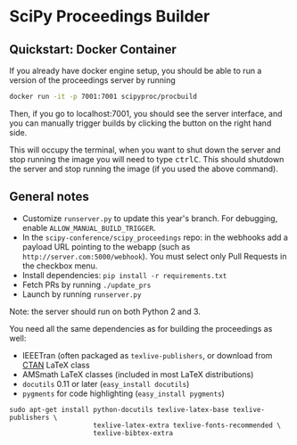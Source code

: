 # SciPy Proceedings Builder

## Quickstart: Docker Container

If you already have docker engine setup, you should be able to run a version of the proceedings server by running 

```bash
docker run -it -p 7001:7001 scipyproc/procbuild
```

Then, if you go to localhost:7001, you should see the server interface, and you
can manually trigger builds by clicking the button on the right hand side.

This will occupy the terminal, when you want to shut down the server and stop
running the image you will need to type <kbd>ctrl</kbd><kbd>C</kbd>. This should
shutdown the server and stop running the image (if you used the above command). 

## General notes

- Customize `runserver.py` to update this year's branch.
  For debugging, enable ``ALLOW_MANUAL_BUILD_TRIGGER``.
- In the `scipy-conference/scipy_proceedings` repo: in the webhooks add a payload 
  URL pointing to the webapp (such as `http://server.com:5000/webhook`). You must 
  select only Pull Requests in the checkbox menu.
- Install dependencies: ``pip install -r requirements.txt``
- Fetch PRs by running `./update_prs`
- Launch by running `runserver.py`

Note: the server should run on both Python 2 and 3.

You need all the same dependencies as for building the proceedings as well:

 - IEEETran (often packaged as ``texlive-publishers``, or download from
   [CTAN](http://www.ctan.org/tex-archive/macros/latex/contrib/IEEEtran/)
   LaTeX class
 - AMSmath LaTeX classes (included in most LaTeX distributions)
 - `docutils` 0.11 or later (``easy_install docutils``)
 - `pygments` for code highlighting (``easy_install pygments``)

```
sudo apt-get install python-docutils texlive-latex-base texlive-publishers \
                     texlive-latex-extra texlive-fonts-recommended \
                     texlive-bibtex-extra
```



